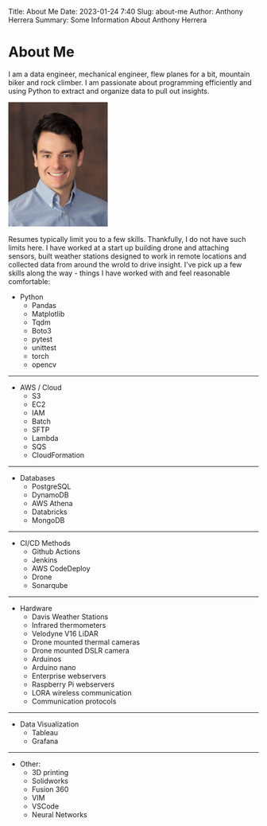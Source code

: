 Title: About Me
Date: 2023-01-24 7:40
Slug: about-me
Author: Anthony Herrera
Summary: Some Information About Anthony Herrera


# About Me

I am a data engineer, mechanical engineer, flew planes for a bit, mountain biker and rock climber. I am passionate about programming efficiently and using Python to extract and organize data to pull out insights. 

<img src="../images/herrera_anthony_small.jpg" alt="drawing" width="200"/>

Resumes typically limit you to a few skills. Thankfully, I do not have such 
limits here. I have worked at a start up building drone and attaching sensors, 
built weather stations designed to work in remote locations and collected data 
from around the wrold to drive insight. I've pick up a few skills along the way - 
things I have worked  with and feel reasonable comfortable:

* Python
  * Pandas
  * Matplotlib
  * Tqdm
  * Boto3
  * pytest
  * unittest
  * torch
  * opencv
---
* AWS / Cloud
  * S3
  * EC2
  * IAM
  * Batch
  * SFTP
  * Lambda
  * SQS
  * CloudFormation
---
* Databases
  * PostgreSQL
  * DynamoDB
  * AWS Athena
  * Databricks
  * MongoDB
---
* CI/CD Methods
  * Github Actions
  * Jenkins
  * AWS CodeDeploy
  * Drone
  * Sonarqube
---
* Hardware
  * Davis Weather Stations
  * Infrared thermometers
  * Velodyne V16 LiDAR
  * Drone mounted thermal cameras
  * Drone mounted DSLR camera
  * Arduinos
  * Arduino nano
  * Enterprise webservers
  * Raspberry Pi webservers
  * LORA wireless communication
  * Communication protocols
---
* Data Visualization
  * Tableau
  * Grafana
---
* Other:
  * 3D printing
  * Solidworks
  * Fusion 360
  * VIM
  * VSCode
  * Neural Networks
